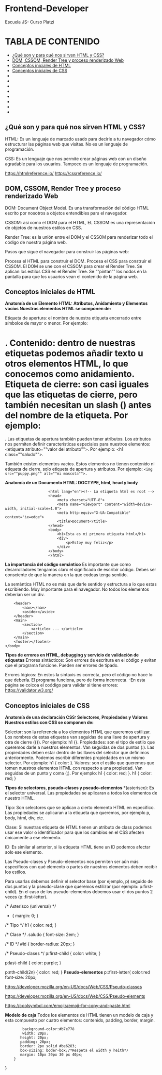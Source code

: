 # Frontend-Developer
Escuela JS- Curso Platzi
# TABLA DE CONTENIDO
- [¿Qué son y para qué nos sirven HTML y CSS?](#¿Qué-son-y-para-qué-nos-sirven-HTML-y-CSS?)
- [DOM, CSSOM, Render Tree y proceso renderizado Web](#DOM,-CSSOM,-Render-Tree-y-proceso-renderizado-Web)
- [Conceptos iniciales de HTML](#Conceptos-iniciales-de-HTML) 
- [Conceptos iniciales de CSS](#Conceptos-iniciales-de-CSS)
- [](#)
- [](#) 
- [](#) 
- [](#)
- [](#)
- [](#) 
- [](#)
- [](#)
<!-- toc -->
## ¿Qué son y para qué nos sirven HTML y CSS?
HTML: Es un lenguaje de marcado usado para decirle a tu navegador cómo estructurar las páginas web que visitas. No es un lenguaje de programación.

CSS: Es un lenguaje que nos permite crear páginas web con un diseño agradable para los usuarios. Tampoco es un lenguaje de programación.

https://htmlreference.io/
https://cssreference.io/

## DOM, CSSOM, Render Tree y proceso renderizado Web
DOM: Document Object Model. Es una transformación del código HTML escrito por nosotros a objetos entendibles para el navegador.

CSSOM: así como el DOM para el HTML, EL CSSOM es una representación de objetos de nuestros estilos en CSS.

Render Tree: es la unión entre el DOM y el CSSOM para renderizar todo el código de nuestra página web.

Pasos que sigue el navegador para construir las páginas web:

Procesa el HTML para construir el DOM.
Procesa el CSS para construir el CSSOM.
El DOM se une con el CSSOM para crear el Render Tree.
Se aplican los estilos CSS en el Render Tree.
Se ““pintan”” los nodos en la pantalla para que los usuarios vean el contenido de la página web.

## Conceptos iniciales de HTML

**Anatomía de un Elemento HTML: Atributos, Anidamiento y Elementos vacíos
Nuestros elementos HTML se componen de:**

Etiqueta de apertura: el nombre de nuestra etiqueta encerrado entre símbolos de mayor o menor. Por ejemplo: <h1>.
Contenido: dentro de nuestras etiquetas podemos añadir texto u otros elementos HTML, lo que conocemos como anidamiento.
Etiqueta de cierre: son casi iguales que las etiquetas de cierre, pero también necesitan un slash (\) antes del nombre de la etiqueta. Por ejemplo: </h1>.
Las etiquetas de apertura también pueden tener atributos. Los atributos nos permiten definir características especiales para nuestros elementos: <etiqueta atributo=""valor del atributo"">. Por ejemplo: <h1 class=""saludo"">.

También existen elementos vacíos. Estos elementos no tienen contenido ni etiqueta de cierre, solo etiqueta de apertura y atributos. Por ejemplo: ```<img src=""puppy.png"" alt=""mi mascota"">.```

**Anatomía de un Documento HTML: DOCTYPE, html, head y body**

```<!DOCTYPE html> <!-- El Documento sea analizado de la misma forma en los difrentes navegadores -->
                    <html lang="en"><!-- La etiqueta html es root -->
                    <head>
                        <meta charset="UTF-8">
                        <meta name="viewport" content="width=device-width, initial-scale=1.0">
                        <meta http-equiv="X-UA-Compatible" content="ie=edge">
                        <title>Document</title>
                    </head>
                    <body>
                        <h1>Esta es mi primera etiqueta html</h1>
                        <div>
                            <p>Estoy muy feliz</p>
                        </div>
                    </body>
                    </html>
  ```
  
**La importancia del código semántico**
Es importante que como desarrolladores tengamos claro el significado de escribir código. Debes ser consciente de que la manera en la que codeas tenga sentido.

La semántica HTML no es más que darle sentido y estructura a lo que estas escribiendo. Muy importante para el navegador. No todos los elementos deberían ser un div.

```<body>
	<header>
		<nav></nav>
		<aside></aside>
	</header>
	<main>
		<section>
			<article> ... </article>
		</section>
	</main>
	<footer></footer>
</body>
```

**Tipos de errores en HTML, debugging y servicio de validación de etiquetas**
Errores sintácticos: Son errores de escritura en el código y evitan que el programa funcione. Pueden ser errores de tipado.

Errores lógicos: En estos la sintaxis es correcta, pero el código no hace lo que debería. El programa funciona, pero de forma incorrecta.
-En esta página se colcoa el coódigo para validar si tiene errores:
https://validator.w3.org/

## Conceptos iniciales de CSS

**Anatomía de una declaración CSS: Selectores, Propiedades y Valores
Nuestros estilos con CSS se componen de:**

Selector: son la referencia a los elementos HTML que queremos estilizar. Los nombres de estas etiquetas van seguidas de una llave de apertura y otra de cierre ({}). Por ejemplo: h1 {}.
Propiedades: son el tipo de estilo que queremos darle a nuestros elementos. Van seguidas de dos puntos (:). Las propiedades deben estar dentro de las llaves del selector que definimos anteriormente. Podemos escribir diferentes propiedades en un mismo selector. Por ejemplo: h1 { color: }.
Valores: son el estilo que queremos que tomen nuestros elementos HTML con respecto a una propiedad. Van seguidas de un punto y coma (;). Por ejemplo: h1 { color: red; }.
h1 {
  color: red;
}

**Tipos de selectores, pseudo-clases y pseudo-elementos**
*(asterisco): Es el selector universal. Las propiedades se aplicaran a todos los elementos de nuestro HTML.

Tipo: Son selectores que se aplican a cierto elemento HTML en específico. Las propiedades se aplicaran a la etiqueta que queremos, por ejemplo p, body, html, div, etc.

Clase: Si nuestras etiqueta de HTML tienen un atributo de class podemos usar ese valor o identificador para que los cambios en el CSS afecten únicamente a ese elemento.

ID: Es similar al anterior, si la etiqueta HTML tiene un ID podemos afectar solo ese elemento.

Las Pseudo-clases y Pseudo-elementos nos permiten ser aún más específicos con qué elemento o partes de nuestros elementos deben recibir los estilos.

Para usarlas debemos definir el selector base (por ejemplo, p) seguido de dos puntos y la pseudo-clase que queremos estilizar (por ejemplo: p:first-child). En el caso de los pseudo-elementos debemos usar el dos puntos 2 veces (p::first-letter).

/* Asterisco (universal) */
* {
  margin: 0;
}

/* Tipo */
h1 {
  color: red;
}

/* Clase */
.saludo {
  font-size: 2em;
}

/* ID */
#id {
  border-radius: 20px;
}

/* Pseudo-clases */
p:first-child {
  color: white;
}

p:last-child {
  color: purple;
}

p:nth-child(2n) {
  color: red;
}
**Pseudo-elementos**
p::first-letter{
color:red
font-size: 20px;

https://developer.mozilla.org/en-US/docs/Web/CSS/Pseudo-classes

https://developer.mozilla.org/en-US/docs/Web/CSS/Pseudo-elements

https://coolsymbol.com/emojis/emoji-for-copy-and-paste.html

**Modelo de caja**
Todos los elementos de HTML tienen un modelo de caja y esta compuesto por cuatro elementos: contenido, padding, border, margin.

```.caja{
        background-color:#b7e778
        width: 20px;
       height: 20px;
       padding: 20px;
       border: 2px solid #be6283;
       box-sizing: boder-box;/*Respeta el width y heith*/
       margin: 10px 20px 30 px 40px;
    }
  ```
    
}
